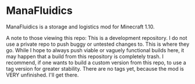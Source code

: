 # ManaFluidics

ManaFluidics is a storage and logistics mod for Minecraft 1.10.

A note to those viewing this repo:
This is a development repository.  I do not use a private repo to push buggy or untested changes to.  This is where they go.  While I hope to always push viable or vaguely functional builds here, it may happen that a build from this repository is completely trash.  I recommend, if one wants to build a custom version from this repo, to use a tag version for greater stability.
There are no tags yet, because the mod is VERY unfinished.  I'll get there.